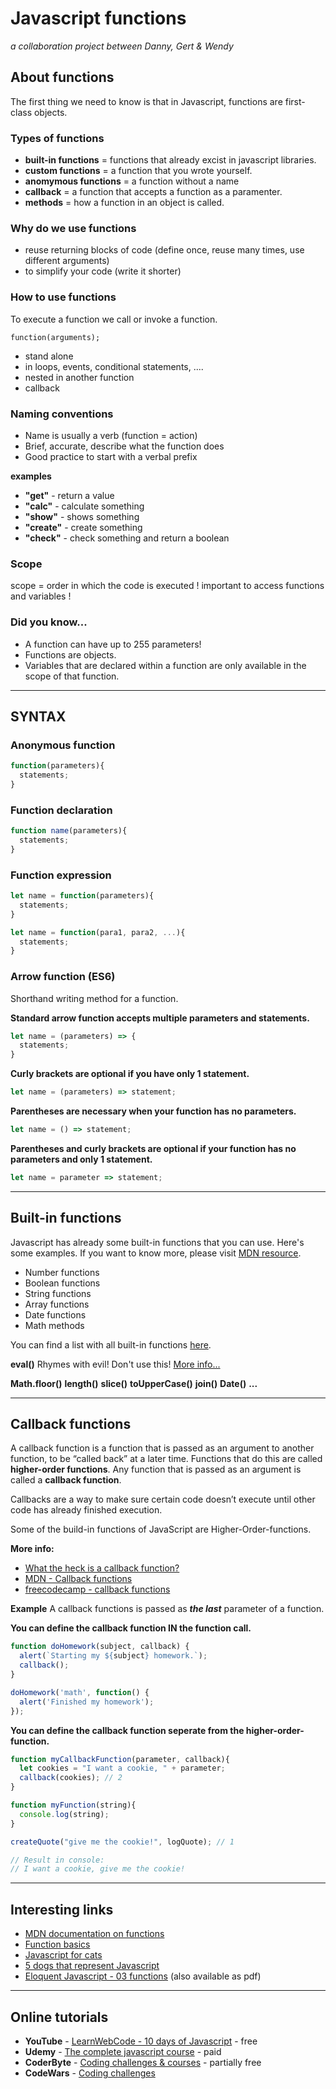 # Javascript functions
*a collaboration project between Danny, Gert & Wendy*

## About functions
The first thing we need to know is that in Javascript, functions are first-class objects.

### Types of functions
* **built-in functions** = functions that already excist in javascript libraries.
* **custom functions** = a function that you wrote yourself.
* **anomymous functions** = a function without a name
* **callback** = a function that accepts a function as a paramenter.
* **methods** = how a function in an object is called.

### Why do we use functions
* reuse returning blocks of code (define once, reuse many times, use different arguments)
* to simplify your code (write it shorter)

### How to use functions
To execute a function we call or invoke a function.
```
function(arguments);
```

* stand alone
* in loops, events, conditional statements, ....
* nested in another function
* callback

### Naming conventions
* Name is usually a verb (function = action)
* Brief, accurate, describe what the function does
* Good practice to start with a verbal prefix

**examples**
* **"get"** - return a value
* **"calc"** - calculate something
* **"show"** - shows something
* **"create"** - create something
* **"check"** - check something and return a boolean

### Scope
scope = order in which the code is executed
  ! important to access functions and variables !

### Did you know...
* A function can have up to 255 parameters!
* Functions are objects.
* Variables that are declared within a function are only available in the scope of that function.

<hr>

## SYNTAX

### Anonymous function
```javascript
function(parameters){
  statements;
}
```

### Function declaration
```javascript
function name(parameters){
  statements;
}
```

### Function expression
```javascript
let name = function(parameters){
  statements;
}
```
```javascript
let name = function(para1, para2, ...){
  statements;
}
```

### Arrow function (ES6)
Shorthand writing method for a function.

**Standard arrow function accepts multiple parameters and statements.**
```javascript
let name = (parameters) => {
  statements;
}
```

**Curly brackets are optional if you have only 1 statement.**
```javascript
let name = (parameters) => statement;
```

**Parentheses are necessary when your function has no parameters.**
```javascript
let name = () => statement;
```

**Parentheses and curly brackets are optional if your function has no parameters and only 1 statement.**
```javascript
let name = parameter => statement;
```
<hr>

## Built-in functions
Javascript has already some built-in functions that you can use. Here's some examples. If you want to know more, please visit   [MDN resource](https://developer.mozilla.org/nl/docs/Web/JavaScript/Reference/Global_Objects).
* Number functions
* Boolean functions
* String functions
* Array functions
* Date functions
* Math methods

You can find a list with all built-in functions [here](https://www.tutorialspoint.com/javascript/javascript_builtin_functions).

**eval()**
Rhymes with evil! Don't use this!
[More info...](https://developer.mozilla.org/nl/docs/Web/JavaScript/Reference/Global_Objects/eval#Do_not_ever_use_eval!)

**Math.floor()**
**length()**
**slice()**
**toUpperCase()**
**join()**
**Date()**
**...**

<hr>

## Callback functions
A callback function is a function that is passed as an argument to another function, to be “called back” at a later time. Functions that do this are called **higher-order functions**. Any function that is passed as an argument is called a **callback function**.

Callbacks are a way to make sure certain code doesn’t execute until other code has already finished execution.

Some of the build-in functions of JavaScript are Higher-Order-functions.

**More info:**

* [What the heck is a callback function?](https://codeburst.io/javascript-what-the-heck-is-a-callback-aba4da2deced)
* [MDN - Callback functions](https://developer.mozilla.org/en-US/docs/Glossary/Callback_function)
* [freecodecamp - callback functions](https://guide.freecodecamp.org/javascript/callback-functions/)

**Example**
A callback functions is passed as ***the last*** parameter of a function.

**You can define the callback function IN the function call.**
```JavaScript
function doHomework(subject, callback) {
  alert(`Starting my ${subject} homework.`);
  callback();
}

doHomework('math', function() {
  alert('Finished my homework');
});
```
**You can define the callback function seperate from the higher-order-function.**
```JavaScript
function myCallbackFunction(parameter, callback){
  let cookies = "I want a cookie, " + parameter;
  callback(cookies); // 2
}

function myFunction(string){
  console.log(string);
}

createQuote("give me the cookie!", logQuote); // 1

// Result in console:
// I want a cookie, give me the cookie!
```


<hr>

## Interesting links
* [MDN documentation on functions](https://developer.mozilla.org/nl/docs/Web/JavaScript/Reference/Functions)
* [Function basics](http://javascript.info/function-basics)
* [Javascript for cats](http://jsforcats.com/)
* [5 dogs that represent Javascript](https://medium.com/@sporks/5-dogs-that-represent-javascript-ee3d42798c3c)
* [Eloquent Javascript - 03 functions](https://eloquentjavascript.net/03_functions.html) (also available as pdf)

<hr>

## Online tutorials
* **YouTube** - [LearnWebCode - 10 days of Javascript](https://www.youtube.com/watch?v=dc-2t26Vuhs) - free
* **Udemy** - [The complete javascript course](https://www.udemy.com/the-complete-javascript-course/) - paid
* **CoderByte** - [Coding challenges & courses](https://coderbyte.com/challenges) - partially free
* **CodeWars** - [Coding challenges](https://www.codewars.com/)
